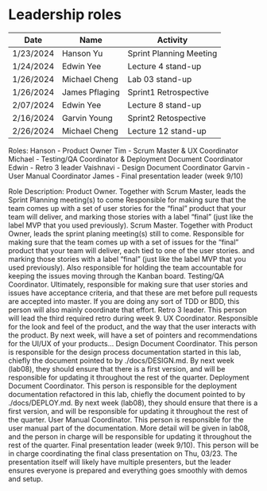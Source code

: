 # Leadership roles

| Date      | Name              | Activity                                               |
|-----------|-------------------|--------------------------------------------------------|
| 1/23/2024 | Hanson Yu  | Sprint Planning Meeting                      | 
| 1/24/2024 | Edwin Yee  | Lecture 4 stand-up                             |
| 1/26/2024  | Michael Cheng | Lab 03 stand-up                          |
| 1/26/2024 | James Pflaging   | Sprint1 Retrospective                  | 
| 2/07/2024 | Edwin Yee  | Lecture 8 stand-up                            |
| 2/16/2024 | Garvin Young  | Sprint2 Retospective                      |
| 2/26/2024 | Michael Cheng | Lecture 12 stand-up                       |

Roles:
Hanson - Product Owner
Tim - Scrum Master & UX Coordinator
Michael - Testing/QA Coordinator & Deployment Document Coordinator
Edwin - Retro 3 leader
Vaishnavi - Design Document Coordinator
Garvin - User Manual Coordinator
James - Final presentation leader (week 9/10)

Role Description:
Product Owner. Together with Scrum Master, leads the Sprint Planning meeting(s) to come Responsible for making sure that the team comes up with a set of user stories for the “final” product that your team will deliver, and marking those stories with a label “final” (just like the label MVP that you used previously).
Scrum Master. Together with Product Owner, leads the sprint planing meeting(s) still to come. Responsible for making sure that the team comes up with a set of issues for the “final” product that your team will deliver, each tied to one of the user stories. and marking those stories with a label “final” (just like the label MVP that you used previously). Also responsible for holding the team accountable for keeping the issues moving through the Kanban board.
Testing/QA Coordinator. Ultimately, responsible for making sure that user stories and issues have acceptance criteria, and that these are met before pull requests are accepted into master. If you are doing any sort of TDD or BDD, this person will also mainly coordinate that effort.
Retro 3 leader. This person will lead the third required retro during week 9.
UX Coordinator. Responsible for the look and feel of the product, and the way that the user interacts with the product. By next week, will have a set of pointers and recommendations for the UI/UX of your products…
Design Document Coordinator. This person is responsible for the design process documentation started in this lab, chiefly the document pointed to by ./docs/DESIGN.md. By next week (lab08), they should ensure that there is a first version, and will be responsible for updating it throughout the rest of the quarter.
Deployment Document Coordinator. This person is responsible for the deployment documentation refactored in this lab, chiefly the document pointed to by ./docs/DEPLOY.md. By next week (lab08), they should ensure that there is a first version, and will be responsible for updating it throughout the rest of the quarter.
User Manual Coordinator. This person is responsible for the user manual part of the documentation. More detail will be given in lab08, and the person in charge will be responsible for updating it throughout the rest of the quarter.
Final presentation leader (week 9/10). This person will be in charge coordinating the final class presentation on Thu, 03/23. The presentation itself will likely have multiple presenters, but the leader ensures everyone is prepared and everything goes smoothly with demos and setup.
